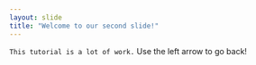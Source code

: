 ```yaml
---
layout: slide
title: "Welcome to our second slide!"
---
```

`This tutorial is a lot of work.`
Use the left arrow to go back!
